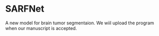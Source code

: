 # SARFNet
A new model for brain tumor segmentaion. We wiil upload the program when our manuscript is accepted.
